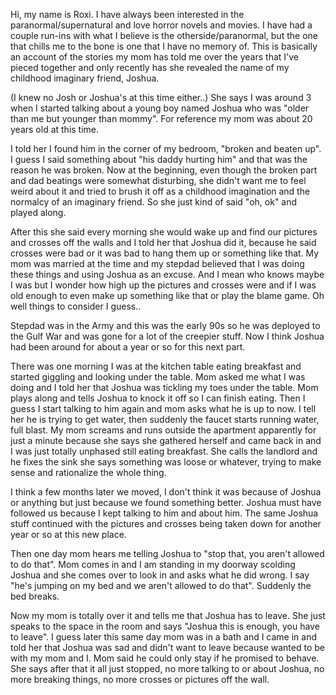 Hi, my name is Roxi.
I have always been interested in the paranormal/supernatural and love horror novels and movies.
I have had a couple run-ins with what I believe is the otherside/paranormal, but the one that chills me to the bone is one that I have no memory of. This is basically an account of the stories my mom has told me over the years that I've pieced together and only recently has she revealed the name of my childhood imaginary friend, Joshua.


(I knew no Josh or Joshua's at this time either..)
She says I was around 3 when I started talking about a young boy named Joshua who was "older than me but younger than mommy". For reference my mom was about 20 years old at this time. 


I told her I found him in the corner of my bedroom, "broken and beaten up". I guess I said something about "his daddy hurting him" and that was the reason he was broken. Now at the beginning, even though the broken part and dad beatings were somewhat disturbing, she didn't want me to feel weird about it and tried to brush it off as a childhood imagination and the normalcy of an imaginary friend. So she just kind of said "oh, ok" and played along.


After this she said every morning she would wake up and find our pictures and crosses off the walls and I told her that Joshua did it, because he said crosses were bad or it was bad to hang them up or something like that. My mom was married at the time and my stepdad believed that I was doing these things and using Joshua as an excuse. And I mean who knows maybe I was but I wonder how high up the pictures and crosses were and if I was old enough to even make up something like that or play the blame game. Oh well things to consider I guess..


Stepdad was in the Army and this was the early 90s so he was deployed to the Gulf War and was gone for a lot of the creepier stuff. Now I think Joshua had been around for about a year or so for this next part.


There was one morning I was at the kitchen table eating breakfast and started giggling and looking under the table. Mom asked me what I was doing and I told her that Joshua was tickling my toes under the table. Mom plays along and tells Joshua to knock it off so I can finish eating. Then I guess I start talking to him again and mom asks what he is up to now. I tell her he is trying to get water, then suddenly the faucet starts running water, full blast. My mom screams and runs outside the apartment apparently for just a minute because she says she gathered herself and came back in and I was just totally unphased still eating breakfast. She calls the landlord and he fixes the sink she says something was loose or whatever, trying to make sense and rationalize the whole thing.


I think a few months later we moved, I don't think it was because of Joshua or anything but just because we found something better. Joshua must have followed us because I kept talking to him and about him. The same Joshua stuff continued with the pictures and crosses being taken down for another year or so at this new place.


Then one day mom hears me telling Joshua to "stop that, you aren't allowed to do that". Mom comes in and I am standing in my doorway scolding Joshua and she comes over to look in and asks what he did wrong. I say "he's jumping on my bed and we aren't allowed to do that". Suddenly the bed breaks.  


Now my mom is totally over it and tells me that Joshua has to leave. She just speaks to the space in the room and says "Joshua this is enough, you have to leave".
I guess later this same day mom was in a bath and I came in and told her that Joshua was sad and didn't want to leave because wanted to be with my mom and I. Mom said he could only stay if he promised to behave. She says after that it all just stopped, no more talking to or about Joshua, no more breaking things, no more crosses or pictures off the wall.